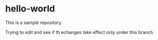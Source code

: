 # hello-world
This is a sample repository

Trying to edit and see if th echanges take effect only under this branch
